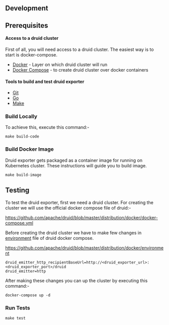 ## Development

## Prerequisites

#### Access to a druid cluster

First of all, you will need access to a druid cluster. The easiest way is to start is docker-compose.

- [Docker](https://docs.docker.com/engine/install/) - Layer on which druid cluster will run
- [Docker Compose](https://docs.docker.com/compose/install/) - to create druid cluster over docker containers

#### Tools to build and test druid exporter

- [Git](https://git-scm.com/downloads)
- [Go](https://golang.org/dl/)
- [Make](https://www.gnu.org/software/make/manual/make.html)

### Build Locally

To achieve this, execute this command:-

```shell
make build-code
```

### Build Docker Image

Druid exporter gets packaged as a container image for running on Kubernetes cluster. These instructions will guide you to build image.

```shell
make build-image
```

## Testing

To test the druid exporter, first we need a druid cluster. For creating the cluster we will use the official docker compose file of druid:-

https://github.com/apache/druid/blob/master/distribution/docker/docker-compose.yml

Before creating the druid cluster we have to make few changes in [environment](https://github.com/apache/druid/blob/master/distribution/docker/environment) file of druid docker compose.

https://github.com/apache/druid/blob/master/distribution/docker/environment

```properties
druid_emitter_http_recipientBaseUrl=http://<druid_exporter_url>:<druid_exporter_port>/druid
druid_emitter=http
```

After making these changes you can up the cluster by executing this command:-

```
docker-compose up -d
```

### Run Tests

```shell
make test
```
